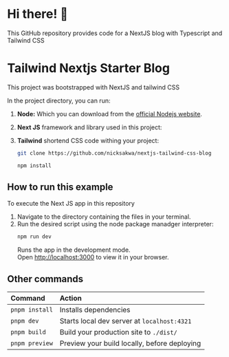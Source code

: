 # Hi there! 👋

This GitHub repository provides code for a NextJS blog with Typescript and Tailwind CSS

# Tailwind Nextjs Starter Blog

This project was bootstrapped with NextJS and tailwind CSS

In the project directory, you can run:

1.  **Node:** Which you can download from the [official Nodejs website](https://nodejs.org/en/download).
2.  **Next JS** framework and library used in this project:
3.  **Tailwind** shortend CSS code withing your project:

    ```bash
    git clone https://github.com/nicksakwa/nextjs-tailwind-css-blog
    ```

    ```bash
    npm install
    ```

## How to run this example

To execute the Next JS app in this repository

1.  Navigate to the directory containing the files in your terminal.
2.  Run the desired script using the node package manadger interpreter:
    ```bash
    npm run dev
    ```
    Runs the app in the development mode.\
    Open [http://localhost:3000](http://localhost:3000) to view it in your browser.

## Other commands

| Command        | Action                                       |
| :------------- | :------------------------------------------- |
| `pnpm install` | Installs dependencies                        |
| `pnpm dev`     | Starts local dev server at `localhost:4321`  |
| `pnpm build`   | Build your production site to `./dist/`      |
| `pnpm preview` | Preview your build locally, before deploying |

